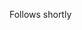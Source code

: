 Follows shortly

<!---
- 👋 Hi, I’m @cemmektup
- 👀 I’m interested in ...
- 🌱 I’m currently learning ...
- 💞️ I’m looking to collaborate on ...
- 📫 How to reach me ...
cemmektup/cemmektup is a ✨ special ✨ repository because its `README.md` (this file) appears on your GitHub profile.
You can click the Preview link to take a look at your changes.
--->
